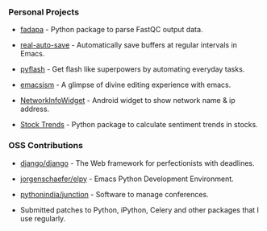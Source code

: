 <!--
.. title: Projects
.. slug: projects
.. date: 2018-03-04 21:21:21 UTC
.. tags:
.. category: projects
.. link:
.. description:
.. type: text
-->


### Personal Projects

- [fadapa](https://github.com/ChillarAnand/fadapa) - Python package to parse FastQC output data.

- [real-auto-save](https://github.com/ChillarAnand/real-auto-save) - Automatically save buffers at regular intervals in Emacs.

- [pyflash](https://github.com/ChillarAnand/pyflash) - Get flash like superpowers by automating everyday tasks.

- [emacsism](https://github.com/ChillarAnand/emacsism) - A glimpse of divine editing experience with emacs.

- [NetworkInfoWidget](https://github.com/ChillarAnand/NetworkInfoWidget) - Android widget to show network name & ip address.

- [Stock Trends](https://github.com/ChillarAnand/stocktrends) - Python package to calculate sentiment trends in stocks.


### OSS Contributions

- [django/django](https://github.com/django/django/commits?author=ChillarAnand) - The Web framework for perfectionists with deadlines.

- [jorgenschaefer/elpy](https://github.com/jorgenschaefer/elpy/commits?author=ChillarAnand) - Emacs Python Development Environment.

- [pythonindia/junction](https://github.com/pythonindia/junction/commits?author=ChillarAnand) - Software to manage conferences.

- Submitted patches to Python, iPython, Celery and other packages that I use regularly.
